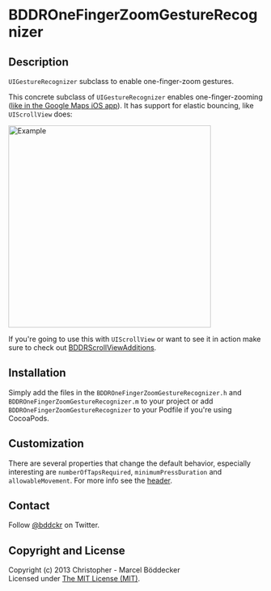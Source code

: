 # BDDROneFingerZoomGestureRecognizer

## Description

`UIGestureRecognizer` subclass to enable one-finger-zoom gestures.

This concrete subclass of `UIGestureRecognizer` enables one-finger-zooming ([like in the Google Maps iOS app](http://littlebigdetails.com/post/51559128905/)). It has support for elastic bouncing, like `UIScrollView` does:

<img src="https://github.com/bddckr/BDDROneFingerZoomGestureRecognizer/raw/master/Example.gif" alt="Example" style="height: 400px;"/>

If you're going to use this with `UIScrollView` or want to see it in action make sure to check out [BDDRScrollViewAdditions](https://github.com/bddckr/BDDRScrollViewAdditions).

## Installation

Simply add the files in the `BDDROneFingerZoomGestureRecognizer.h` and `BDDROneFingerZoomGestureRecognizer.m` to your project or add `BDDROneFingerZoomGestureRecognizer` to your Podfile if you're using CocoaPods.

## Customization

There are several properties that change the default behavior, especially interesting are `numberOfTapsRequired`, `minimumPressDuration` and `allowableMovement`. For more info see the [header](https://github.com/bddckr/BDDROneFingerZoomGestureRecognizer/blob/master/BDDROneFingerZoomGestureRecognizer/BDDROneFingerZoomGestureRecognizer.h).

## Contact

Follow [@bddckr](https://twitter.com/bddckr) on Twitter.

## Copyright and License

Copyright (c) 2013 Christopher - Marcel Böddecker  
Licensed under [The MIT License (MIT)](http://choosealicense.com/licenses/mit).
